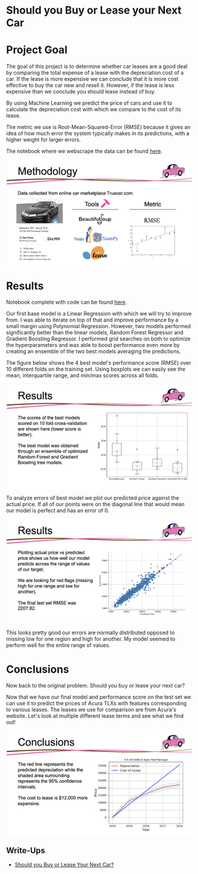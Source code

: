 # Should you Buy or Lease your Next Car

# Project Goal

The goal of this project is to determine whether car leases are a good deal by comparing the total expense of a lease with the depreciation cost of a car. If the lease is more expensive we can conclude that it is more cost effective to buy the car new and resell it. However, if the lease is less expensive than we conclude you should lease instead of buy. 

By using Machine Learning we predict the price of cars and use it to calculate the depreciation cost with which we compare to the cost of its lease. 

The metric we use is Root-Mean-Squared-Error (RMSE) because it gives an idea of how much error the system typically makes in its predictions, with a higher weight for larger errors.

The notebook where we webscrape the data can be found [here](https://github.com/lukenew2/automobile-depreciation/blob/master/leases/notebooks/collect_data_webscraping.ipynb).

<p align="center"> 
<img src="images/methodology.png" />
</p>

# Results

Notebook complete with code can be found [here](https://github.com/lukenew2/automobile-depreciation/blob/master/leases/notebooks/buy_or_lease.ipynb).

Our first base model is a Linear Regression with which we will try to improve from.  I was able to iterate on top of that and improve performance by a small margin using Polynomial Regression.  However, two models performed significantly better than the linear models, Random Forest Regressor and Gradient Boosting Regressor.  I performed grid searches on both to optimize the hyperparameters and was able to boost performance even more by creating an ensemble of the two best models averaging the predictions.  

The figure below shows the 4 best model's performance score (RMSE) over 10 different folds on the training set.  Using boxplots we can easily see the mean, interquartile range, and min/max scores across all folds. 

<p align="center"> 
<img src="images/boxplot_scores_slide.png" />
</p>

To analyze errors of best model we plot our predicted price against the actual price. If all of our points were on the diagonal line that would mean our model is perfect and has an error of 0. 

<p align="center"> 
<img src="images/predicted_vs_actual_slide.png" />
</p>

This looks pretty good our errors are normally distributed opposed to missing low for one region and high for another.  My model seemed to perform well for the entire range of values.  

# Conclusions

Now back to the original problem. Should you buy or lease your next car? 

Now that we have our final model and performance score on the test set we can use it to predict the prices of Acura TLXs with features corresponding to various leases. The leases we use for comparison are from Acura's website. Let's look at multiple different lease terms and see what we find out!

<p align="center"> 
<img align="center" src="images/conclusion_slide.png" />
</p>

## Write-Ups
- [Should you Buy or Lease Your Next Car?](https://towardsdatascience.com/should-you-buy-or-lease-your-next-car-end-to-end-data-science-project-a26617f11fcb)
